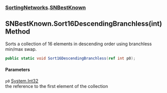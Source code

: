 ### [SortingNetworks](./SortingNetworks.md 'SortingNetworks').[SNBestKnown](./SortingNetworks-SNBestKnown.md 'SortingNetworks.SNBestKnown')
## SNBestKnown.Sort16DescendingBranchless(int) Method
Sorts a collection of 16 elements in descending order using branchless min/max swap.  
```csharp
public static void Sort16DescendingBranchless(ref int p0);
```
#### Parameters
<a name='SortingNetworks-SNBestKnown-Sort16DescendingBranchless(int)-p0'></a>
`p0` [System.Int32](https://docs.microsoft.com/en-us/dotnet/api/System.Int32 'System.Int32')  
the reference to the first element of the collection  
  
